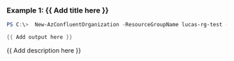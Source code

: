 ### Example 1: {{ Add title here }}
```powershell
PS C:\>  New-AzConfluentOrganization -ResourceGroupName lucas-rg-test -Name confluentorg-02-pwsh -Location eastus -OfferDetailId "confluent-cloud-azure-prod" -OfferDetailPlanId "confluent-cloud-azure-payg-prod" -OfferDetailPlanName "Confluent Cloud - Pay as you Go" -OfferDetailPublisherId "confluentinc" -OfferDetailTermUnit "P1M"

{{ Add output here }}
```

{{ Add description here }}


